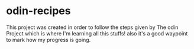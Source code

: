 # odin-recipes
This project was created in order to follow the steps given by The odin 
Project which is where I'm learning all this stuffs! also it's a good 
waypoint to mark how my progress is going.
